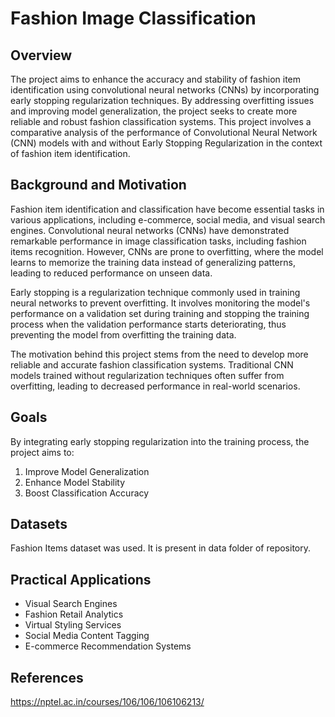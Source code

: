 # Fashion Image Classification

## Overview
The project aims to enhance the accuracy and stability of fashion item identification using convolutional neural networks (CNNs) by incorporating early stopping regularization techniques. By addressing overfitting issues and improving model generalization, the project seeks to create more reliable and robust fashion classification systems. This project involves a comparative analysis of the performance of Convolutional Neural Network (CNN) models with and without Early Stopping Regularization in the context of fashion item identification. 

## Background and Motivation
Fashion item identification and classification have become essential tasks in various applications, including e-commerce, social media, and visual search engines. Convolutional neural networks (CNNs) have demonstrated remarkable performance in image classification tasks, including fashion items recognition. However, CNNs are prone to overfitting, where the model learns to memorize the training data instead of generalizing patterns, leading to reduced performance on unseen data.

Early stopping is a regularization technique commonly used in training neural networks to prevent overfitting. It involves monitoring the model's performance on a validation set during training and stopping the training process when the validation performance starts deteriorating, thus preventing the model from overfitting the training data.

The motivation behind this project stems from the need to develop more reliable and accurate fashion classification systems. Traditional CNN models trained without regularization techniques often suffer from overfitting, leading to decreased performance in real-world scenarios. 

## Goals
By integrating early stopping regularization into the training process, the project aims to:
1. Improve Model Generalization
2. Enhance Model Stability
3. Boost Classification Accuracy

## Datasets
Fashion Items dataset was used. It is present in data folder of repository.

## Practical Applications
- Visual Search Engines
- Fashion Retail Analytics
- Virtual Styling Services
- Social Media Content Tagging
- E-commerce Recommendation Systems

## References
https://nptel.ac.in/courses/106/106/106106213/